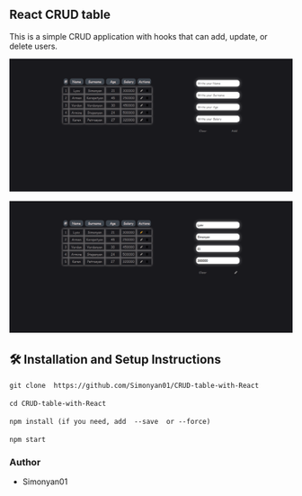 ## React CRUD table

This is a simple CRUD application with hooks that can add, update, or delete users.

![CRUD Image](/public/Assets/ReadMe%20(1).png)

![CRUD Image](/public/Assets/ReadMe%20(2).png)
## 🛠 Installation and Setup Instructions
```
git clone  https://github.com/Simonyan01/CRUD-table-with-React

cd CRUD-table-with-React

npm install (if you need, add  --save  or --force)

npm start
```
### Author

- <a style="text-decoration:none;cursor:pointer" href="https://github.com/Simonyan01">Simonyan01</a>
